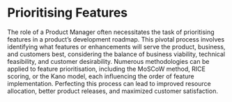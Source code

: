 # Prioritising Features

The role of a Product Manager often necessitates the task of prioritising features in a product’s development roadmap. This pivotal process involves identifying what features or enhancements will serve the product, business, and customers best, considering the balance of business viability, technical feasibility, and customer desirability. Numerous methodologies can be applied to feature prioritisation, including the MoSCoW method, RICE scoring, or the Kano model, each influencing the order of feature implementation. Perfecting this process can lead to improved resource allocation, better product releases, and maximized customer satisfaction.